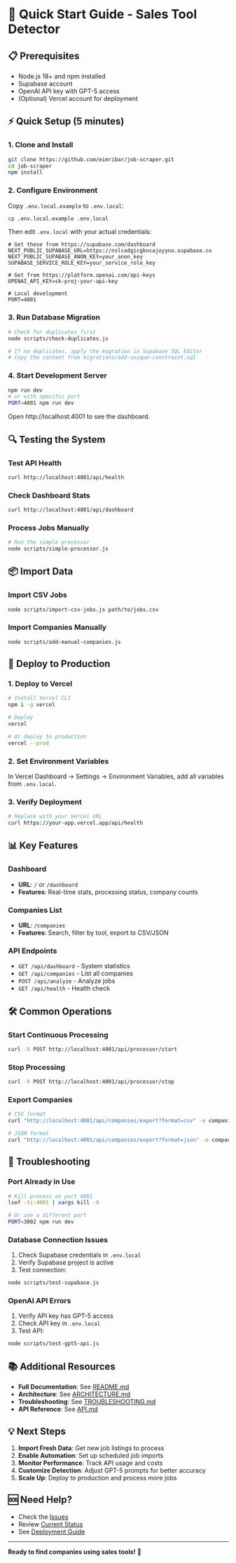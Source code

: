 # 🚀 Quick Start Guide - Sales Tool Detector

## 📋 Prerequisites
- Node.js 18+ and npm installed
- Supabase account
- OpenAI API key with GPT-5 access
- (Optional) Vercel account for deployment

## ⚡ Quick Setup (5 minutes)

### 1. Clone and Install
```bash
git clone https://github.com/eimribar/job-scraper.git
cd job-scraper
npm install
```

### 2. Configure Environment
Copy `.env.local.example` to `.env.local`:
```bash
cp .env.local.example .env.local
```

Then edit `.env.local` with your actual credentials:
```env
# Get these from https://supabase.com/dashboard
NEXT_PUBLIC_SUPABASE_URL=https://nslcadgicgkncajoyyno.supabase.co
NEXT_PUBLIC_SUPABASE_ANON_KEY=your_anon_key
SUPABASE_SERVICE_ROLE_KEY=your_service_role_key

# Get from https://platform.openai.com/api-keys
OPENAI_API_KEY=sk-proj-your-api-key

# Local development
PORT=4001
```

### 3. Run Database Migration
```bash
# Check for duplicates first
node scripts/check-duplicates.js

# If no duplicates, apply the migration in Supabase SQL Editor
# Copy the content from migrations/add-unique-constraint.sql
```

### 4. Start Development Server
```bash
npm run dev
# or with specific port
PORT=4001 npm run dev
```

Open http://localhost:4001 to see the dashboard.

## 🔍 Testing the System

### Test API Health
```bash
curl http://localhost:4001/api/health
```

### Check Dashboard Stats
```bash
curl http://localhost:4001/api/dashboard
```

### Process Jobs Manually
```bash
# Run the simple processor
node scripts/simple-processor.js
```

## 📦 Import Data

### Import CSV Jobs
```bash
node scripts/import-csv-jobs.js path/to/jobs.csv
```

### Import Companies Manually
```bash
node scripts/add-manual-companies.js
```

## 🚀 Deploy to Production

### 1. Deploy to Vercel
```bash
# Install Vercel CLI
npm i -g vercel

# Deploy
vercel

# Or deploy to production
vercel --prod
```

### 2. Set Environment Variables
In Vercel Dashboard → Settings → Environment Variables, add all variables from `.env.local`.

### 3. Verify Deployment
```bash
# Replace with your Vercel URL
curl https://your-app.vercel.app/api/health
```

## 📊 Key Features

### Dashboard
- **URL**: `/` or `/dashboard`
- **Features**: Real-time stats, processing status, company counts

### Companies List
- **URL**: `/companies`
- **Features**: Search, filter by tool, export to CSV/JSON

### API Endpoints
- `GET /api/dashboard` - System statistics
- `GET /api/companies` - List all companies
- `POST /api/analyze` - Analyze jobs
- `GET /api/health` - Health check

## 🛠️ Common Operations

### Start Continuous Processing
```bash
curl -X POST http://localhost:4001/api/processor/start
```

### Stop Processing
```bash
curl -X POST http://localhost:4001/api/processor/stop
```

### Export Companies
```bash
# CSV format
curl "http://localhost:4001/api/companies/export?format=csv" -o companies.csv

# JSON format
curl "http://localhost:4001/api/companies/export?format=json" -o companies.json
```

## 🐛 Troubleshooting

### Port Already in Use
```bash
# Kill process on port 4001
lsof -ti:4001 | xargs kill -9

# Or use a different port
PORT=3002 npm run dev
```

### Database Connection Issues
1. Check Supabase credentials in `.env.local`
2. Verify Supabase project is active
3. Test connection:
```bash
node scripts/test-supabase.js
```

### OpenAI API Errors
1. Verify API key has GPT-5 access
2. Check API key in `.env.local`
3. Test API:
```bash
node scripts/test-gpt5-api.js
```

## 📚 Additional Resources

- **Full Documentation**: See [README.md](README.md)
- **Architecture**: See [ARCHITECTURE.md](ARCHITECTURE.md)
- **Troubleshooting**: See [TROUBLESHOOTING.md](TROUBLESHOOTING.md)
- **API Reference**: See [API.md](API.md)

## 💡 Next Steps

1. **Import Fresh Data**: Get new job listings to process
2. **Enable Automation**: Set up scheduled job imports
3. **Monitor Performance**: Track API usage and costs
4. **Customize Detection**: Adjust GPT-5 prompts for better accuracy
5. **Scale Up**: Deploy to production and process more jobs

## 🆘 Need Help?

- Check the [Issues](https://github.com/eimribar/job-scraper/issues)
- Review [Current Status](CURRENT_STATUS.md)
- See [Deployment Guide](VERCEL_DEPLOYMENT.md)

---

**Ready to find companies using sales tools!** 🎯